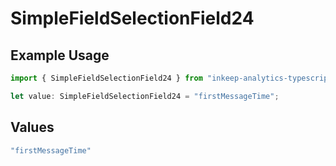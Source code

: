 # SimpleFieldSelectionField24

## Example Usage

```typescript
import { SimpleFieldSelectionField24 } from "inkeep-analytics-typescript/models/components";

let value: SimpleFieldSelectionField24 = "firstMessageTime";
```

## Values

```typescript
"firstMessageTime"
```